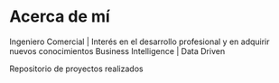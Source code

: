 # Acerca de mí

Ingeniero Comercial | Interés en el desarrollo profesional y en adquirir nuevos conocimientos
Business Intelligence | Data Driven

Repositorio de proyectos realizados
